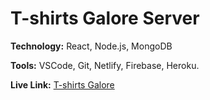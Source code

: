 # T-shirts Galore Server

**Technology:** React, Node.js, MongoDB

**Tools:** VSCode, Git, Netlify, Firebase, Heroku.

**Live Link:** [T-shirts Galore](https://t-shirts-galore.firebaseapp.com/)
